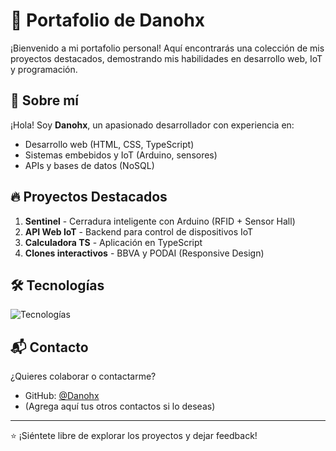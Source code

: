 # 🚀 Portafolio de Danohx

¡Bienvenido a mi portafolio personal! Aquí encontrarás una colección de mis proyectos destacados, demostrando mis habilidades en desarrollo web, IoT y programación.

## 🌟 Sobre mí
¡Hola! Soy **Danohx**, un apasionado desarrollador con experiencia en:
- Desarrollo web (HTML, CSS, TypeScript)
- Sistemas embebidos y IoT (Arduino, sensores)
- APIs y bases de datos (NoSQL)

## 🔥 Proyectos Destacados
1. **Sentinel** - Cerradura inteligente con Arduino (RFID + Sensor Hall)
2. **API Web IoT** - Backend para control de dispositivos IoT
3. **Calculadora TS** - Aplicación en TypeScript
4. **Clones interactivos** - BBVA y PODAI (Responsive Design)

## 🛠 Tecnologías
![Tecnologías](https://skillicons.dev/icons?i=html,css,js,ts,arduino,nodejs)

## 📬 Contacto
¿Quieres colaborar o contactarme?
- GitHub: [@Danohx](https://github.com/Danohx)
- (Agrega aquí tus otros contactos si lo deseas)

---

⭐ ¡Siéntete libre de explorar los proyectos y dejar feedback!